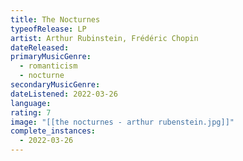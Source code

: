 ```yaml
---
title: The Nocturnes
typeofRelease: LP
artist: Arthur Rubinstein, Frédéric Chopin
dateReleased:
primaryMusicGenre:
  - romanticism
  - nocturne
secondaryMusicGenre:
dateListened: 2022-03-26
language:
rating: 7
image: "[[the nocturnes - arthur rubenstein.jpg]]"
complete_instances:
  - 2022-03-26
---
```

